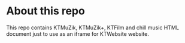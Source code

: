 # About this repo

This repo contains KTMuZik, KTMuZik+, KTFilm and chill music HTML document just to use as an iframe for KTWebsite website.
